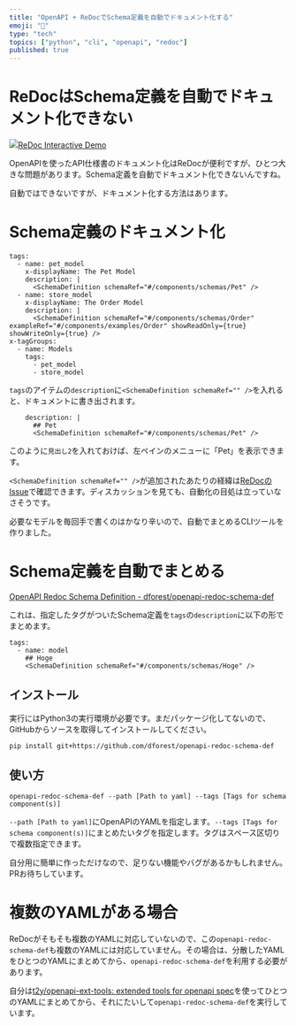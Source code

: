 ```yaml
---
title: "OpenAPI + ReDocでSchema定義を自動でドキュメント化する"
emoji: "📑"
type: "tech"
topics: ["python", "cli", "openapi", "redoc"]
published: true
---
```


# ReDocはSchema定義を自動でドキュメント化できない

![](https://storage.googleapis.com/zenn-user-upload/k3l3urk5vsjaqu58z8tnyym8f179)[ReDoc Interactive Demo](https://redocly.github.io/redoc/)

OpenAPIを使ったAPI仕様書のドキュメント化はReDocが便利ですが、ひとつ大きな問題があります。Schema定義を自動でドキュメント化できないんですね。

自動ではできないですが、ドキュメント化する方法はあります。

# Schema定義のドキュメント化

```
tags:
  - name: pet_model
    x-displayName: The Pet Model
    description: |
      <SchemaDefinition schemaRef="#/components/schemas/Pet" />
  - name: store_model
    x-displayName: The Order Model
    description: |
      <SchemaDefinition schemaRef="#/components/schemas/Order" exampleRef="#/components/examples/Order" showReadOnly={true} showWriteOnly={true} />
x-tagGroups:
  - name: Models
    tags:
      - pet_model
      - store_model
```

`tags`のアイテムの`description`に`<SchemaDefinition schemaRef="" />`を入れると、ドキュメントに書き出されます。

```
    description: |
      ## Pet
      <SchemaDefinition schemaRef="#/components/schemas/Pet" />
```

このように`見出し2`を入れておけば、左ペインのメニューに「Pet」を表示できます。

`<SchemaDefinition schemaRef="" />`が追加されたあたりの経緯は[ReDocのIssue](https://github.com/Redocly/redoc/issues/134)で確認できます。ディスカッションを見ても、自動化の目処は立っていなさそうです。

必要なモデルを毎回手で書くのはかなり辛いので、自動でまとめるCLIツールを作りました。

# Schema定義を自動でまとめる

[OpenAPI Redoc Schema Definition - dforest/openapi-redoc-schema-def](https://github.com/dforest/openapi-redoc-schema-def)

これは、指定したタグがついたSchema定義を`tags`の`description`に以下の形でまとめます。

```
tags:
  - name: model
    ## Hoge
    <SchemaDefinition schemaRef="#/components/schemas/Hoge" />
```

## インストール

実行にはPython3の実行環境が必要です。まだパッケージ化してないので、GitHubからソースを取得してインストールしてください。

```
pip install git+https://github.com/dforest/openapi-redoc-schema-def
```

## 使い方

```
openapi-redoc-schema-def --path [Path to yaml] --tags [Tags for schema component(s)]
```

`--path [Path to yaml]`にOpenAPIのYAMLを指定します。`--tags [Tags for schema component(s)]`にまとめたいタグを指定します。タグはスペース区切りで複数指定できます。

自分用に簡単に作っただけなので、足りない機能やバグがあるかもしれません。PRお待ちしています。

# 複数のYAMLがある場合

ReDocがそもそも複数のYAMLに対応していないので、この`openapi-redoc-schema-def`も複数のYAMLには対応していません。その場合は、分散したYAMLをひとつのYAMLにまとめてから、`openapi-redoc-schema-def`を利用する必要があります。

自分は[t2y/openapi-ext-tools: extended tools for openapi spec](https://github.com/t2y/openapi-ext-tools)を使ってひとつのYAMLにまとめてから、それにたいして`openapi-redoc-schema-def`を実行しています。